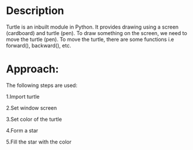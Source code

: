 # Description

Turtle is an inbuilt module in Python. It provides drawing using a screen (cardboard) and turtle (pen). To draw something on the screen, we need to move the turtle (pen). To move the turtle, there are some functions i.e forward(), backward(), etc.

# Approach:

The following steps are used:

1.Import turtle

2.Set window screen

3.Set color of the turtle

4.Form a star

5.Fill the star with the color
